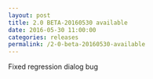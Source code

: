```yaml
---
layout: post
title: 2.0 BETA-20160530 available
date: 2016-05-30 11:00:00
categories: releases
permalink: /2-0-beta-20160530-available
---
```


Fixed regression dialog bug


